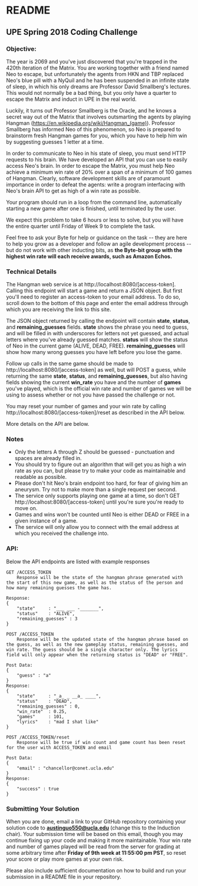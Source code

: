 # README

## UPE Spring 2018 Coding Challenge

### Objective:
The year is 2069 and you've just discovered that you're trapped in the 420th iteration of the Matrix. You are working together with a friend named Neo to escape, but unfortunately the agents from HKN and TBP replaced Neo's blue pill with a NyQuil and he has been suspended in an infinite state of sleep, in which his only dreams are Professor David Smallberg's lectures. This would not normally be a bad thing, but you only have a quarter to escape the Matrix and induct in UPE in the real world.

Luckily, it turns out Professor Smallberg is the Oracle, and he knows a secret way out of the Matrix that involves outsmarting the agents by playing Hangman (https://en.wikipedia.org/wiki/Hangman_(game)). Professor Smallberg has informed Neo of this phenomenon, so Neo is prepared to brainstorm fresh Hangman games for you, which you have to help him win by suggesting guesses 1 letter at a time.

In order to communicate to Neo in his state of sleep, you must send HTTP requests to his brain. We have developed an API that you can use to easily access Neo's brain. In order to escape the Matrix, you must help Neo achieve a minimum win rate of 20% over a span of a minimum of 100 games of Hangman. Clearly, software development skills are of paramount importance in order to defeat the agents: write a program interfacing with Neo's brain API to get as high of a win rate as possible.

Your program should run in a loop from the command line, automatically starting a new game after one is finished, until terminated by the user.

We expect this problem to take 6 hours or less to solve, but you will have the entire quarter until Friday of Week 9 to complete the task.


Feel free to ask your Byte for help or guidance on the task -- they are here to help you grow as a developer and follow an agile development process -- but do not work with other inducting bits, as **the Byte-bit group with the highest win rate will each receive awards, such as Amazon Echos.**


### Technical Details
The Hangman web service is at http://localhost:8080/[access-token]. Calling this endpoint will start a game and return a JSON object. But first you'll need to register an access-token to your email address. To do so, scroll down to the bottom of this page and enter the email address through which you are receiving the link to this site.

The JSON object returned by calling the endpoint will contain **state**, **status**, and **remaining_guesses** fields. **state** shows the phrase you need to guess, and will be filled in with underscores for letters not yet guessed, and actual letters where you've already guessed matches. **status** will show the status of Neo in the current game (ALIVE, DEAD, FREE). **remaining_guesses** will show how many wrong guesses you have left before you lose the game.

Follow up calls in the same game should be made to http://localhost:8080/[access-token] as well, but will POST a guess, while returning the same **state**, **status**, and **remaining_guesses**, but also having fields showing the current **win_rate** you have and the number of **games** you've played, which is the official win rate and number of games we will be using to assess whether or not you have passed the challenge or not.

You may reset your number of games and your win rate by calling http://localhost:8080/[access-token]/reset as described in the API below.

More details on the API are below.


### Notes
- Only the letters A through Z should be guessed - punctuation and spaces are already filled in.
- You should try to figure out an algorithm that will get you as high a win rate as you can, but please try to make your code as maintainable and readable as possible.
- Please don't hit Neo's brain endpoint too hard, for fear of giving him an aneurysm. Try not to make more than a single request per second.
- The service only supports playing one game at a time, so don't GET http://localhost:8080/[access-token] until you're sure you're ready to move on.
- Games and wins won't be counted until Neo is either DEAD or FREE in a given instance of a game.
- The service will only allow you to connect with the email address at which you received the challenge into.


### API:
Below the API endpoints are listed with example responses
```
GET /ACCESS_TOKEN
    Response will be the state of the hangman phrase generated with the start of this new game, as well as the status of the person and how many remaining guesses the game has.

Response:
{
    "state"     : "___ ___ -_______",
    "status"    : "ALIVE",
    "remaining_guesses" : 3
}

POST /ACCESS_TOKEN
    Response will be the updated state of the hangman phrase based on the guess, as well as the new gameplay status, remaining guesses, and win rate. The guess should be a single character only. The lyrics field will only appear when the returning status is "DEAD" or "FREE".

Post Data:
{
    "guess" : "a"
}
Response:
{
    "state"     : "_a_ _ __a_ ____",
    "status"    : "DEAD",
    "remaining_guesses" : 0,
    "win_rate"  : 0.25,
    "games"     : 101,
    "lyrics"    : "mad I shat like"
}

POST /ACCESS_TOKEN/reset
    Response will be true if win count and game count has been reset for the user with ACCESS_TOKEN and email

Post Data:
{
    "email" : "chancellor@conet.ucla.edu"
}
Response:
{
    "success" : true
}
```


### Submitting Your Solution
When you are done, email a link to your GitHub repository containing your solution code to **austinguo550@ucla.edu** (change this to the Induction chair). Your submission time will be based on this email, though you may continue fixing up your code and making it more maintainable. Your win rate and number of games played will be read from the server for grading at some arbitrary time after **Friday of 9th week at 11:55:00 pm PST**, so reset your score or play more games at your own risk.

Please also include sufficient documentation on how to build and run your submission in a README file in your repository.